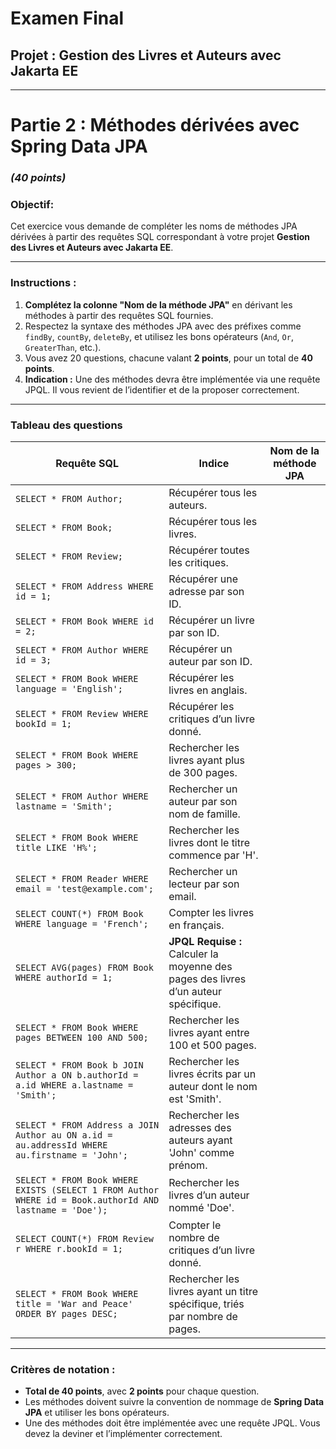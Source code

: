 # **Examen Final**  
## **Projet : Gestion des Livres et Auteurs avec Jakarta EE**

---
# **Partie 2 : Méthodes dérivées avec Spring Data JPA**  
### *(40 points)*


### Objectif: 
Cet exercice vous demande de compléter les noms de méthodes JPA dérivées à partir des requêtes SQL correspondant à votre projet **Gestion des Livres et Auteurs avec Jakarta EE**.

---

### Instructions :
1. **Complétez la colonne "Nom de la méthode JPA"** en dérivant les méthodes à partir des requêtes SQL fournies.
2. Respectez la syntaxe des méthodes JPA avec des préfixes comme `findBy`, `countBy`, `deleteBy`, et utilisez les bons opérateurs (`And`, `Or`, `GreaterThan`, etc.).
3. Vous avez 20 questions, chacune valant **2 points**, pour un total de **40 points**.
4. **Indication :** Une des méthodes devra être implémentée via une requête JPQL. Il vous revient de l’identifier et de la proposer correctement.

---

### Tableau des questions

| **Requête SQL**                                                                                                                               | **Indice**                                                          | **Nom de la méthode JPA**              |
|------------------------------------------------------------------------------------------------------------------------------------------------|----------------------------------------------------------------------|-----------------------------------------|
| `SELECT * FROM Author;`                                                                                                                        | Récupérer tous les auteurs.                                           |                                         |
| `SELECT * FROM Book;`                                                                                                                          | Récupérer tous les livres.                                            |                                         |
| `SELECT * FROM Review;`                                                                                                                        | Récupérer toutes les critiques.                                       |                                         |
| `SELECT * FROM Address WHERE id = 1;`                                                                                                          | Récupérer une adresse par son ID.                                     |                                         |
| `SELECT * FROM Book WHERE id = 2;`                                                                                                             | Récupérer un livre par son ID.                                        |                                         |
| `SELECT * FROM Author WHERE id = 3;`                                                                                                           | Récupérer un auteur par son ID.                                       |                                         |
| `SELECT * FROM Book WHERE language = 'English';`                                                                                               | Récupérer les livres en anglais.                                      |                                         |
| `SELECT * FROM Review WHERE bookId = 1;`                                                                                                       | Récupérer les critiques d’un livre donné.                             |                                         |
| `SELECT * FROM Book WHERE pages > 300;`                                                                                                        | Rechercher les livres ayant plus de 300 pages.                        |                                         |
| `SELECT * FROM Author WHERE lastname = 'Smith';`                                                                                               | Rechercher un auteur par son nom de famille.                          |                                         |
| `SELECT * FROM Book WHERE title LIKE 'H%';`                                                                                                    | Rechercher les livres dont le titre commence par 'H'.                 |                                         |
| `SELECT * FROM Reader WHERE email = 'test@example.com';`                                                                                       | Rechercher un lecteur par son email.                                  |                                         |
| `SELECT COUNT(*) FROM Book WHERE language = 'French';`                                                                                         | Compter les livres en français.                                       |                                         |
| `SELECT AVG(pages) FROM Book WHERE authorId = 1;`                                                                                              | **JPQL Requise :** Calculer la moyenne des pages des livres d’un auteur spécifique. |                                         |
| `SELECT * FROM Book WHERE pages BETWEEN 100 AND 500;`                                                                                          | Rechercher les livres ayant entre 100 et 500 pages.                   |                                         |
| `SELECT * FROM Book b JOIN Author a ON b.authorId = a.id WHERE a.lastname = 'Smith';`                                                          | Rechercher les livres écrits par un auteur dont le nom est 'Smith'.   |                                         |
| `SELECT * FROM Address a JOIN Author au ON a.id = au.addressId WHERE au.firstname = 'John';`                                                   | Rechercher les adresses des auteurs ayant 'John' comme prénom.        |                                         |
| `SELECT * FROM Book WHERE EXISTS (SELECT 1 FROM Author WHERE id = Book.authorId AND lastname = 'Doe');`                                         | Rechercher les livres d’un auteur nommé 'Doe'.                        |                                         |
| `SELECT COUNT(*) FROM Review r WHERE r.bookId = 1;`                                                                                            | Compter le nombre de critiques d’un livre donné.                      |                                         |
| `SELECT * FROM Book WHERE title = 'War and Peace' ORDER BY pages DESC;`                                                                        | Rechercher les livres ayant un titre spécifique, triés par nombre de pages. |                                         |

---



### Critères de notation :

- **Total de 40 points**, avec **2 points** pour chaque question.
- Les méthodes doivent suivre la convention de nommage de **Spring Data JPA** et utiliser les bons opérateurs.
- Une des méthodes doit être implémentée avec une requête JPQL. Vous devez la deviner et l’implémenter correctement.
